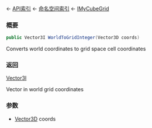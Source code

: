 ← [API索引](Api-Index) ← [命名空间索引](Namespace-Index) ← [IMyCubeGrid](VRage.Game.ModAPI.Ingame.IMyCubeGrid)

### 概要

```csharp
public Vector3I WorldToGridInteger(Vector3D coords)
```

Converts world coordinates to grid space cell coordinates

### 返回

[Vector3I](VRageMath.Vector3I)

Vector in world grid coordinates

### 参数

* [Vector3D](VRageMath.Vector3D) coords
